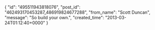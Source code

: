  {
   "id": "495511943818076",
   "post_id": "462493170453287_486919824677288",
   "from_name": "Scott Duncan",
   "message": "So build your own.",
   "created_time": "2013-03-24T01:12:40+0000"
 }

